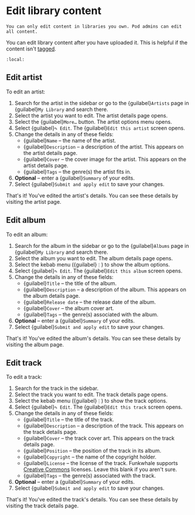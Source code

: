 # Edit library content

```{note}
You can only edit content in libraries you own. Pod admins can edit all content.
```

You can edit library content after you have uploaded it. This is helpful if the content isn't [tagged](tagging_music).

```{contents}
:local:
```

## Edit artist

To edit an artist:

1. Search for the artist in the sidebar or go to the {guilabel}`Artists` page in {guilabel}`My Library` and search there.
2. Select the artist you want to edit. The artist details page opens.
3. Select the {guilabel}`More…` button. The artist options menu opens.
4. Select {guilabel}`✎ Edit`. The {guilabel}`Edit this artist` screen opens.
5. Change the details in any of these fields:
   - {guilabel}`Name` – the name of the artist.
   - {guilabel}`Description` – a description of the artist. This appears on the artist details page.
   - {guilabel}`Cover` – the cover image for the artist. This appears on the artist details page.
   - {guilabel}`Tags` – the genre(s) the artist fits in.
6. __Optional__ – enter a {guilabel}`Summary` of your edits.
7. Select {guilabel}`Submit and apply edit` to save your changes.

That's it! You've edited the artist's details. You can see these details by visiting the artist page.

## Edit album

To edit an album:

1. Search for the album in the sidebar or go to the {guilabel}`Albums` page in {guilabel}`My Library` and search there.
2. Select the album you want to edit. The album details page opens.
3. Select the kebab menu ({guilabel}`⋮`) to show the album options.
4. Select {guilabel}`✎ Edit`. The {guilabel}`Edit this album` screen opens.
5. Change the details in any of these fields:
   - {guilabel}`Title` – the title of the album.
   - {guilabel}`Description` – a description of the album. This appears on the album details page.
   - {guilabel}`Release date` – the release date of the album.
   - {guilabel}`Cover` – the album cover art.
   - {guilabel}`Tags` – the genre(s) associated with the album.
6. __Optional__ – enter a {guilabel}`Summary` of your edits.
7. Select {guilabel}`Submit and apply edit` to save your changes.

That's it! You've edited the album's details. You can see these details by visiting the album page.

## Edit track

To edit a track:

1. Search for the track in the sidebar.
2. Select the track you want to edit. The track details page opens.
3. Select the kebab menu ({guilabel}`⋮`) to show the track options.
4. Select {guilabel}`✎ Edit`. The {guilabel}`Edit this track` screen opens.
5. Change the details in any of these fields:
   - {guilabel}`Title` – the title of the track.
   - {guilabel}`Description` – a description of the track. This appears on the track details page.
   - {guilabel}`Cover` – the track cover art. This appears on the track details page.
   - {guilabel}`Position` – the position of the track in its album.
   - {guilabel}`Copyright` – the name of the copyright holder.
   - {guilabel}`License` – the license of the track. Funkwhale supports [Creative Commons](https://creativecommons.org) licenses. Leave this blank if you aren't sure.
   - {guilabel}`Tags` – the genre(s) associated with the track.
6. __Optional__ – enter a {guilabel}`Summary` of your edits.
7. Select {guilabel}`Submit and apply edit` to save your changes.

That's it! You've edited the track's details. You can see these details by visiting the track details page.
